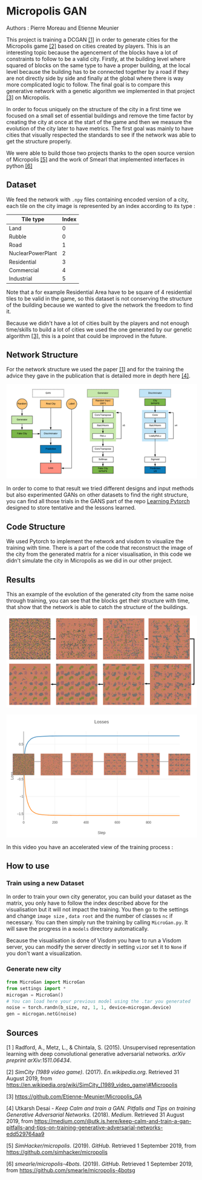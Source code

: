 # Micropolis GAN

Authors : Pierre Moreau and Etienne Meunier

This  project is training a DCGAN [[1]](https://arxiv.org/abs/1511.06434) in order to generate cities for the Micropolis game [[2]]( https://en.wikipedia.org/wiki/SimCity_(1989_video_game)#Micropolis) based on cities created by players. This is an interesting topic because the agencement of the blocks have a lot of constraints to follow to be a valid city. Firstly, at the building level where squared of blocks on the same type to have a proper building, at the local level because the building has to be connected together by a road if they are not directly side by side and finally at the global where there is way more complicated logic to follow. The final goal is to compare this generative network with a genetic algorithm we implemented in that project [[3]](https://github.com/Etienne-Meunier/Micropolis_GA) on Micropolis.

In order to focus uniquely on the structure of the city in a first time we focused on a small set of essential buildings and remove the time factor by creating the city at once at the start of the game and then we measure the evolution of the city later to have metrics. The first goal was mainly to have cities that visually respected the standards to see if the network was able to get the structure properly.

We were able to build those two projects thanks to the open source version of Micropolis [[5]]() and the work of Smearl that implemented interfaces in python [[6]]()

## Dataset

We feed the network with ``.npy`` files containing encoded version of a city, each tile on the city image is represented by an index according to its type : 

| Tile type         | Index |
| ----------------- | ----- |
| Land              | 0     |
| Rubble            | 0     |
| Road              | 1     |
| NuclearPowerPlant | 2     |
| Residential       | 3     |
| Commercial        | 4     |
| Industrial        | 5     |

Note that a for example Residential Area have to be square of 4 residential tiles to be valid in the game, so this dataset is not conserving the structure of the building because we wanted to give the network the freedom to find it. 

Because we didn't have a lot of cities built by the players and not enough time/skills to build a lot of cities we used the one generated by our genetic algorithm [[3]](https://github.com/Etienne-Meunier/Micropolis_GA), this is a point that could be improved in the future. 

## Network Structure

For the network structure we used the paper [[1]](https://arxiv.org/abs/1511.06434) and for the training the advice they gave in the publication that is detailed more in depth here [[4]](https://medium.com/@utk.is.here/keep-calm-and-train-a-gan-pitfalls-and-tips-on-training-generative-adversarial-networks-edd529764aa9).

![](images/Images_Read_Me/Structure_GANS.png)

In order to come to that result we tried different designs and input methods but also experimented GANs on other datasets to find the right structure, you can find all those trials in the GANS part of the repo [Learning Pytorch](Link) designed to store tentative and the lessons learned. 

## Code Structure

We used Pytorch to implement the network and visdom to visualize the training with time. There is a part of the code that reconstruct the image of the city from the generated matrix for a nicer visualisation, in this code we didn't simulate the city in Micropolis as we did in our other project. 

## Results

This an example of the evolution of the generated city from the same noise through training, you can see that the blocks get their structure with time, that show that the network is able to catch the structure of the buildings. 



![](images/Images_Read_Me/city_evolution.png)

![](images/Images_Read_Me/Training_GAN.png)

In this video you have an accelerated view of the training process : 



## How to use

### Train using a new Dataset

In order to train your own city generator, you can build your dataset as the matrix, you only have to follow the index described above for the visualisation  but it will not impact the training. You then go to the settings and change ``image size`` , ``data root`` and the number of classes ``nc`` if necessary. You can then simply run the training by calling `MicroGan.py`. It will save the progress in a `models` directory automatically.

Because the visualisation is done of Visdom you have to run a Visdom server, you can modify the server directly in setting `viz`or set it to `None` if you don't want a visualization.

### Generate new city

```python
from MicroGan import MicroGan
from settings import *
microgan = MicroGan()
# You can load here your previous model using the .tar you generated
noise = torch.randn(b_size, nz, 1, 1, device=microgan.device)
gen = microgan.netG(noise)
```

## Sources

[1 ] Radford, A., Metz, L., & Chintala, S. (2015). Unsupervised representation learning with deep convolutional generative adversarial networks. *arXiv preprint arXiv:1511.06434*.

[2] *SimCity (1989 video game)*. (2017). *En.wikipedia.org*. Retrieved 31 August 2019, from https://en.wikipedia.org/wiki/SimCity_(1989_video_game)#Micropolis

[3] https://github.com/Etienne-Meunier/Micropolis_GA

[4] Utkarsh Desai -  *Keep Calm and train a GAN. Pitfalls and Tips on training Generative Adversarial Networks*. (2018). *Medium*. Retrieved 31 August 2019, from https://medium.com/@utk.is.here/keep-calm-and-train-a-gan-pitfalls-and-tips-on-training-generative-adversarial-networks-edd529764aa9 

[5] *SimHacker/micropolis*. (2019). *GitHub*. Retrieved 1 September 2019, from https://github.com/simhacker/micropolis

[6] *smearle/micropolis-4bots*. (2019). *GitHub*. Retrieved 1 September 2019, from https://github.com/smearle/micropolis-4botsg
